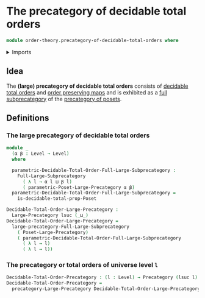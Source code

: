 # The precategory of decidable total orders

```agda
module order-theory.precategory-of-decidable-total-orders where
```

<details><summary>Imports</summary>

```agda
open import category-theory.full-large-subprecategories
open import category-theory.large-precategories
open import category-theory.precategories

open import foundation.universe-levels

open import order-theory.decidable-total-orders
open import order-theory.precategory-of-posets
```

</details>

## Idea

The **(large) precategory of decidable total orders** consists of
[decidable total orders](order-theory.decidable-total-orders.md) and
[order preserving maps](order-theory.order-preserving-maps-posets.md) and is
exhibited as a
[full subprecategory](category-theory.full-large-subprecategories.md) of the
[precategory of posets](order-theory.precategory-of-posets.md).

## Definitions

### The large precategory of decidable total orders

```agda
module _
  (α β : Level → Level)
  where

  parametric-Decidable-Total-Order-Full-Large-Subprecategory :
    Full-Large-Subprecategory
      ( λ l → α l ⊔ β l)
      ( parametric-Poset-Large-Precategory α β)
  parametric-Decidable-Total-Order-Full-Large-Subprecategory =
    is-decidable-total-prop-Poset

Decidable-Total-Order-Large-Precategory :
  Large-Precategory lsuc (_⊔_)
Decidable-Total-Order-Large-Precategory =
  large-precategory-Full-Large-Subprecategory
    ( Poset-Large-Precategory)
    ( parametric-Decidable-Total-Order-Full-Large-Subprecategory
      ( λ l → l)
      ( λ l → l))
```

### The precategory or total orders of universe level `l`

```agda
Decidable-Total-Order-Precategory : (l : Level) → Precategory (lsuc l) l
Decidable-Total-Order-Precategory =
  precategory-Large-Precategory Decidable-Total-Order-Large-Precategory
```
